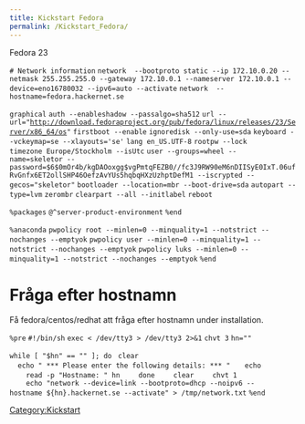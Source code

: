 ```yaml
---
title: Kickstart Fedora
permalink: /Kickstart_Fedora/
---
```


Fedora 23

`# Network information`
`network  --bootproto static --ip 172.10.0.20 --netmask 255.255.255.0 --gateway 172.10.0.1 --nameserver 172.10.0.1 --device=eno16780032 --ipv6=auto --activate`
`network  --hostname=fedora.hackernet.se`

`graphical`
`auth --enableshadow --passalgo=sha512`
`url --url="`[`http://download.fedoraproject.org/pub/fedora/linux/releases/23/Server/x86_64/os`](http://download.fedoraproject.org/pub/fedora/linux/releases/23/Server/x86_64/os)`"`
`firstboot --enable`
`ignoredisk --only-use=sda`
`keyboard --vckeymap=se --xlayouts='se'`
`lang en_US.UTF-8`
`rootpw --lock`
`timezone Europe/Stockholm --isUtc`
`user --groups=wheel --name=skeletor --password=$6$0mOr4b/kgDAOoxgg$vgPmtqFEZB0//fc3J9RW90eM6nDIISyE0IxT.06ufRvGnfx6ET2ollSHP46OefzAvYUs5hqbqHXzUzhptDefM1 --iscrypted --gecos="skeletor"`
`bootloader --location=mbr --boot-drive=sda`
`autopart --type=lvm`
`zerombr`
`clearpart --all --initlabel`
`reboot`

`%packages`
`@^server-product-environment`
`%end`

`%anaconda`
`pwpolicy root --minlen=0 --minquality=1 --notstrict --nochanges --emptyok`
`pwpolicy user --minlen=0 --minquality=1 --notstrict --nochanges --emptyok`
`pwpolicy luks --minlen=0 --minquality=1 --notstrict --nochanges --emptyok`
`%end`

Fråga efter hostnamn
====================

Få fedora/centos/redhat att fråga efter hostnamn under installation.

`%pre`
`#!/bin/sh`
`exec < /dev/tty3 > /dev/tty3 2>&1`
`chvt 3`
`hn=""`

`while [ "$hn" == "" ]; do`
` clear`
`  echo " *** Please enter the following details: *** "`
`   echo`
`    read -p "Hostname: " hn`
`    done`
`    clear`
`    chvt 1`
`    echo "network --device=link --bootproto=dhcp --noipv6 --hostname ${hn}.hackernet.se --activate" > /tmp/network.txt`
`%end`

[Category:Kickstart](/Category:Kickstart "wikilink")